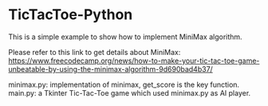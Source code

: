 # TicTacToe-Python
This is a simple example to show how to implement MiniMax algorithm.

Please refer to this link to get details about MiniMax:
https://www.freecodecamp.org/news/how-to-make-your-tic-tac-toe-game-unbeatable-by-using-the-minimax-algorithm-9d690bad4b37/

minimax.py: implementation of minimax, get_score is the key function.
main.py: a Tkinter Tic-Tac-Toe game which used minimax.py as AI player.